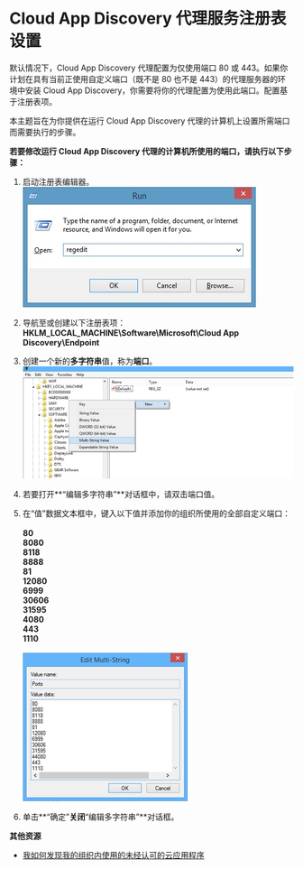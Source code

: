 <properties 
	pageTitle="Cloud App Discovery 代理服务注册表设置" 
	description="本主题旨在为你提供在运行 Cloud App Discovery 代理的计算机上设置所需端口而需要执行的步骤。" 
	services="active-directory" 
	documentationCenter="" 
	authors="markusvi" 
	manager="swadhwa" 
	editor="lisatoft"/>

<tags 
	ms.service="active-directory"
	ms.date="07/23/2015" 
	wacn.date="08/29/2015"/>

# Cloud App Discovery 代理服务注册表设置

默认情况下，Cloud App Discovery 代理配置为仅使用端口 80 或 443。如果你计划在具有当前正使用自定义端口（既不是 80 也不是 443）的代理服务器的环境中安装 Cloud App Discovery，你需要将你的代理配置为使用此端口。配置基于注册表项。


本主题旨在为你提供在运行 Cloud App Discovery 代理的计算机上设置所需端口而需要执行的步骤。



**若要修改运行 Cloud App Discovery 代理的计算机所使用的端口，请执行以下步骤：**


1. 启动注册表编辑器。<br> ![运行](./media/active-directory-cloudappdiscovery-registry-settings-for-proxy-services/proxy01.png)

2. 导航至或创建以下注册表项：<br> **HKLM\_LOCAL\_MACHINE\\Software\\Microsoft\\Cloud App Discovery\\Endpoint**

3. 创建一个新的**多字符串**值，称为**端口**。![新建](./media/active-directory-cloudappdiscovery-registry-settings-for-proxy-services/proxy02.png)

4. 若要打开**“编辑多字符串”**对话框中，请双击端口值。


5. 在“值”数据文本框中，键入以下值并添加你的组织所使用的全部自定义端口：<br><br> **80** <br> **8080** <br> **8118** <br> **8888** <br> **81** <br> **12080** <br> **6999** <br> **30606** <br> **31595** <br> **4080** <br> **443** <br> **1110** <br><br> ![编辑多字符串](./media/active-directory-cloudappdiscovery-registry-settings-for-proxy-services/proxy03.png)

6. 单击**“确定”**关闭**“编辑多字符串”**对话框。



**其他资源**


* [我如何发现我的组织内使用的未经认可的云应用程序](/documentation/articles/active-directory-cloudappdiscovery-whatis) 

<!---HONumber=67-->